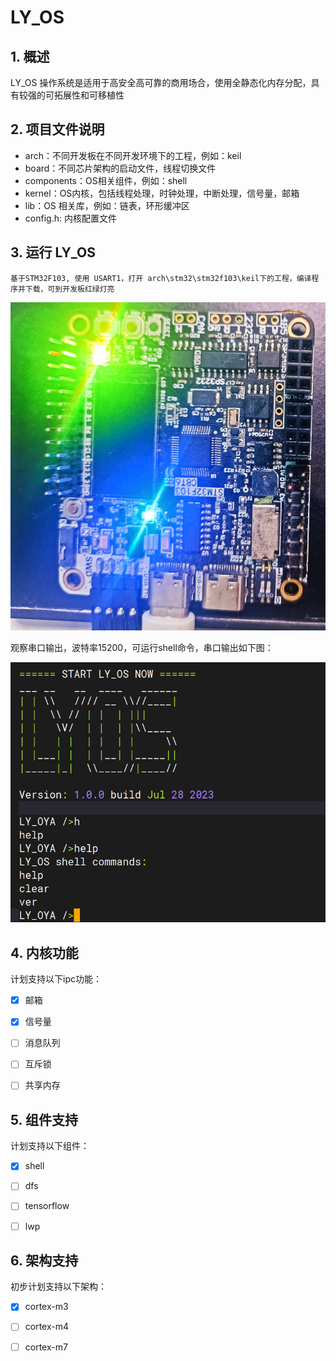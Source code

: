 # LY_OS



## 1. 概述

LY_OS 操作系统是适用于高安全高可靠的商用场合，使用全静态化内存分配，具有较强的可拓展性和可移植性







## 2. 项目文件说明

* arch：不同开发板在不同开发环境下的工程，例如：keil
* board：不同芯片架构的启动文件，线程切换文件
* components：OS相关组件，例如：shell
* kernel：OS内核，包括线程处理，时钟处理，中断处理，信号量，邮箱
* lib：OS 相关库，例如：链表，环形缓冲区
* config.h: 内核配置文件







## 3.  运行 LY_OS



`基于STM32F103, 使用 USART1，打开 arch\stm32\stm32f103\keil下的工程，编译程序并下载，可到开发板红绿灯亮`



![](pic/F103.jpg) 





观察串口输出，波特率15200，可运行shell命令，串口输出如下图：

![](pic/shell.png) 





## 4. 内核功能

计划支持以下ipc功能：

+ [x] 邮箱
+ [x] 信号量
+ [ ] 消息队列
+ [ ] 互斥锁
+ [ ] 共享内存





## 5. 组件支持

计划支持以下组件：

+ [x] shell
+ [ ] dfs
+ [ ] tensorflow
+ [ ] lwp





##  6. 架构支持

初步计划支持以下架构：

+ [x] cortex-m3
+ [ ] cortex-m4
+ [ ] cortex-m7





























